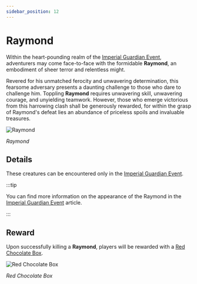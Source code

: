 ```yaml
---
sidebar_position: 12
---
```


# Raymond

Within the heart-pounding realm of the [Imperial Guardian Event](/events/imperial-guardian), adventurers may come face-to-face with the formidable **Raymond**, an embodiment of sheer terror and relentless might.

Revered for his unmatched ferocity and unwavering determination, this fearsome adversary presents a daunting challenge to those who dare to challenge him. Toppling **Raymond** requires unwavering skill, unwavering courage, and unyielding teamwork. However, those who emerge victorious from this harrowing clash shall be generously rewarded, for within the grasp of Raymond's defeat lies an abundance of priceless spoils and invaluable treasures.

![Raymond](/img/monsters/special/others/raymond.jpg)

_Raymond_

## Details

These creatures can be encountered only in the [Imperial Guardian Event](/events/imperial-guardian).

:::tip

You can find more information on the appearance of the Raymond in the [Imperial Guardian Event](/events/imperial-guardian) article.

:::

## Reward

Upon successfully killing a **Raymond**, players will be rewarded with a [Red Chocolate Box](/items/item-bags/exc/red-chocolate-box).

![Red Chocolate Box](/img/items/item-bags/red-chocolate-box.png)

_Red Chocolate Box_